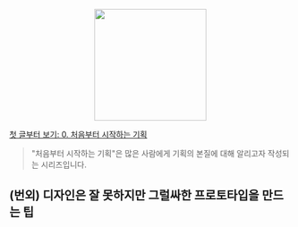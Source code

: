 <p align="center"><img src="https://i.imgur.com/wUFdbUb.png" width="200px"></p>

[첫 글부터 보기: 0. 처음부터 시작하는 기획](./)
> "처음부터 시작하는 기획"은  많은 사람에게 기획의 본질에 대해 알리고자 작성되는 시리즈입니다.

## (번외) 디자인은 잘 못하지만 그럴싸한 프로토타입을 만드는 팁
<!--stackedit_data:
eyJoaXN0b3J5IjpbNDA0OTM3ODQ0XX0=
-->